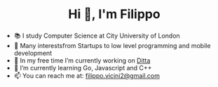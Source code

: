 <h1 align="center">Hi 👋, I'm Filippo</h1>
<h3 align="center"></h3>

- 📚 I study Computer Science at City University of London
- 👀 Many interestsfrom Startups to low level programming and mobile development 
- 🔭 In my free time I’m currently working on <a href="https://www.ditta.io/">Ditta</a>
- 🌱 I’m currently learning Go, Javascript and C++
- 📫 You can reach me at: filippo.vicini2@gmail.com


<!--
**FilippoVicini/FilippoVicini** is a ✨ _special_ ✨ repository because its `README.md` (this file) appears on your GitHub profile.

Here are some ideas to get you started:

- 🔭 I’m currently working on ...
- 🌱 I’m currently learning ...
- 👯 I’m looking to collaborate on ...
- 🤔 I’m looking for help with ...
- 💬 Ask me about ...
- 📫 How to reach me: ...
- 😄 Pronouns: ...
- ⚡ Fun fact: ...
-->
